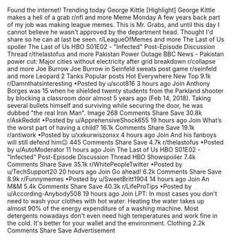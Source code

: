 Found the internet!
Trending today
George Kittle
[Highlight] George Kittle makes a hell of a grab
r/nfl and more
Meme Monday
A few years back part of my job was making league memes. This is Mr. Grabs, and until this day I cannot believe he wasn't approved by the department head. Thought I'd share so he can at last be seen.
r/LeagueOfMemes and more
The Last of Us
spoiler
The Last of Us HBO S01E02 - "Infected" Post-Episode Discussion Thread
r/thelastofus and more
Pakistan Power Outage
BBC News - Pakistan power cut: Major cities without electricity after grid breakdown
r/collapse and more
Joe Burrow
Joe Burrow in Seinfeld sweats post game
r/seinfeld and more
Leopard 2 Tanks
Popular posts
Hot
Everywhere
New
Top
9.1k
r/Damnthatsinteresting
•Posted by
u/scot816
3 hours ago
Join
Anthony Borges was 15 when he shielded twenty students from the Parkland shooter by blocking a classroom door almost 5 years ago (Feb 14, 2018). Taking several bullets himself and surviving while securing the door, he was dubbed "the real Iron Man".
Image
268 Comments
Share
Save
30.8k
r/AskReddit
•Posted by
u/ApprehensiveShock655
19 hours ago
Join
What’s the worst part of having a child?
16.1k Comments
Share
Save
19.1k
r/antiwork
•Posted by
u/xxkurwiszonxx
4 hours ago
Join
And his fanboys will still defend him😐
445 Comments
Share
Save
4.7k
r/thelastofus
•Posted by
u/AutoModerator
11 hours ago
Join
The Last of Us HBO S01E02 - "Infected" Post-Episode Discussion Thread
HBO Showspoiler
7.4k Comments
Share
Save
35.1k
r/WhitePeopleTwitter
•Posted by
u/TechSupport20
20 hours ago
Join
Go ahead!
6.2k Comments
Share
Save
8.9k
r/Funnymemes
•Posted by
u/SweetBritt1904
14 hours ago
Join
An M&M
5.4k Comments
Share
Save
40.3k
r/LifeProTips
•Posted by
u/According-Anybody508
19 hours ago
Join
LPT: In most cases you don't need to wash your clothes with hot water. Heating the water takes up almost 90% of the energy expenditure of a washing machine. Most detergents nowadays don't even need high temperatures and work fine in the cold. It's better for your wallet and the environment.
Clothing
2.2k Comments
Share
Save
Advertisement